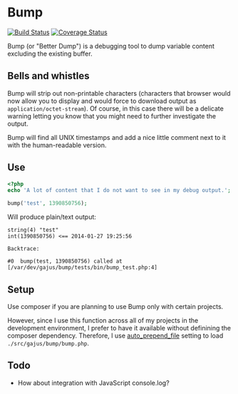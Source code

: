 # Bump

[![Build Status](https://travis-ci.org/gajus/bump.png?branch=master)](https://travis-ci.org/gajus/bump)
[![Coverage Status](https://coveralls.io/repos/gajus/bump/badge.png)](https://coveralls.io/r/gajus/bump)

Bump (or "Better Dump") is a debugging tool to dump variable content excluding the existing buffer.

## Bells and whistles

Bump will strip out non-printable characters (characters that browser would now allow you to display and would force to download output as `application/octet-stream`). Of course, in this case there will be a delicate warning letting you know that you might need to further investigate the output.

Bump will find all UNIX timestamps and add a nice little comment next to it with the human-readable version.

## Use

```php
<?php
echo 'A lot of content that I do not want to see in my debug output.';

bump('test', 1390850756);
```

Will produce plain/text output:

```
string(4) "test"
int(1390850756) <== 2014-01-27 19:25:56

Backtrace:

#0  bump(test, 1390850756) called at [/var/dev/gajus/bump/tests/bin/bump_test.php:4]
```

## Setup

Use composer if you are planning to use Bump only with certain projects.

However, since I use this function across all of my projects in the development environment, I prefer to have it available without definining the composer dependency. Therefore, I use [auto_prepend_file](http://uk1.php.net/manual/en/ini.core.php#ini.auto-prepend-file) setting to load `./src/gajus/bump/bump.php`.

## Todo

* How about integration with JavaScript console.log?